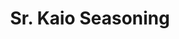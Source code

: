 ---
title: "Sr. Kaio Seasoning"
weight: 4
type: docs
description: >
  Addon by Sr. Kaio featuring personal tweaks and additions.
---